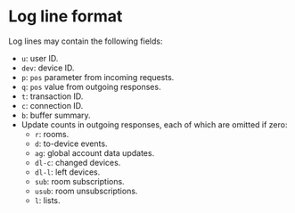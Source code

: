 # Log line format

Log lines may contain the following fields:

 * `u`: user ID.
 * `dev`: device ID.
 * `p`: `pos` parameter from incoming requests.
 * `q`: `pos` value from outgoing responses.
 * `t`: transaction ID.
 * `c`: connection ID.
 * `b`: buffer summary.
 * Update counts in outgoing responses, each of which are omitted if zero:
   * `r`: rooms.
   * `d`: to-device events.
   * `ag`: global account data updates.
   * `dl-c`: changed devices.
   * `dl-l`: left devices.
   * `sub`: room subscriptions.
   * `usub`: room unsubscriptions.
   * `l`: lists.
